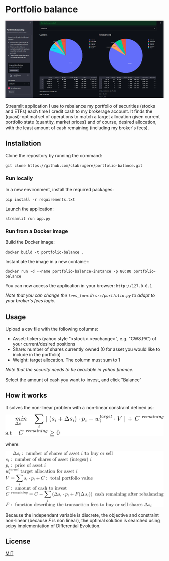 # Portfolio balance

![Portfolio balancer](static/portfolio_balancer.png "Portfolio balancer")

Streamlit application I use to rebalance my portfolio of securities (stocks and ETFs) each time I credit cash to my
brokerage account. It finds the (quasi)-optimal set of operations to match a target allocation given current portfolio
state (quantity, market prices) and of course, desired allocation, with the least amount of cash remaining (including my
broker's fees).

## Installation

Clone the repository by running the command:

`
git clone https://github.com/clabrugere/portfolio-balance.git
`

### Run locally
In a new environment, install the required packages:

`
pip install -r requirements.txt
`

Launch the application:
```
streamlit run app.py
```

### Run from a Docker image
Build the Docker image:
```
docker build -t portfolio-balance .
```

Instantiate the image in a new container:
```
docker run -d --name portfolio-balance-instance -p 80:80 portfolio-balance
```

You can now access the application in your browser: `http://127.0.0.1`

_Note that you can change the `fees_func` in `src/portfolio.py` to adapt to your broker's fees logic._

## Usage

Upload a csv file with the following columns:

* Asset: tickers (yahoo style "\<stock>.\<exchange>", e.g. "CW8.PA") of your current/desired positions
* Share: number of shares currently owned (0 for asset you would like to include in the portfolio)
* Weight: target allocation. The column must sum to 1

_Note that the security needs to be available in yahoo finance._

Select the amount of cash you want to invest, and click "Balance"

## How it works

It solves the non-linear problem with a non-linear constraint defined as:

![Optim problem](static/optim_problem.svg)

where:

![Variables](static/variables.svg)

Because the independant variable is discrete, the objective and constraint non-linear (because $F$ is non linear), the
optimal solution is searched using scipy implementation of Differential Evolution.

## License

[MIT](LICENSE)